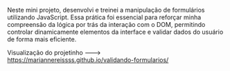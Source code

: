Neste mini projeto, desenvolvi e treinei a manipulação de formulários utilizando JavaScript. Essa prática foi essencial para reforçar minha compreensão da lógica por trás da interação com o DOM, permitindo controlar dinamicamente elementos da interface e validar dados do usuário de forma mais eficiente.

Visualização do projetinho ---> https://mariannereissss.github.io/validando-formularios/
